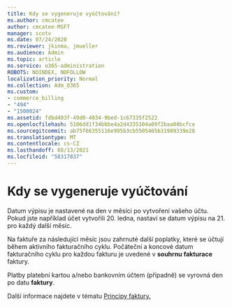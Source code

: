 ```yaml
---
title: Kdy se vygeneruje vyúčtování?
ms.author: cmcatee
author: cmcatee-MSFT
manager: scotv
ms.date: 07/24/2020
ms.reviewer: jkinma, jmueller
ms.audience: Admin
ms.topic: article
ms.service: o365-administration
ROBOTS: NOINDEX, NOFOLLOW
localization_priority: Normal
ms.collection: Adm_O365
ms.custom:
- commerce_billing
- "494"
- "1500024"
ms.assetid: fdbd403f-49d0-4934-9bed-1c67335f2522
ms.openlocfilehash: 5106dd1f34bbbe4a2d4335104a09f2baa04bcfce
ms.sourcegitcommit: ab75f66355116e995b3cb5505465b31989339e28
ms.translationtype: MT
ms.contentlocale: cs-CZ
ms.lasthandoff: 08/13/2021
ms.locfileid: "58317837"
---
```

# <a name="when-is-the-billing-statement-generated"></a>Kdy se vygeneruje vyúčtování

Datum výpisu je nastavené na den v měsíci po vytvoření vašeho účtu. Pokud jste například účet vytvořili 20. ledna, nastaví se datum výpisu na 21. pro každý další měsíc.

Na faktuře za následující měsíc jsou zahrnuté další poplatky, které se účtují během aktivního fakturačního cyklu. Počáteční a koncové datum fakturačního cyklu pro každou fakturu je uvedené v **souhrnu fakturace** faktury.

Platby platební kartou a/nebo bankovním účtem (případně) se vyrovná den po datu **faktury**.
  
Další informace najdete v tématu [Principy faktury.](https://docs.microsoft.com/microsoft-365/commerce/billing-and-payments/understand-your-invoice2)